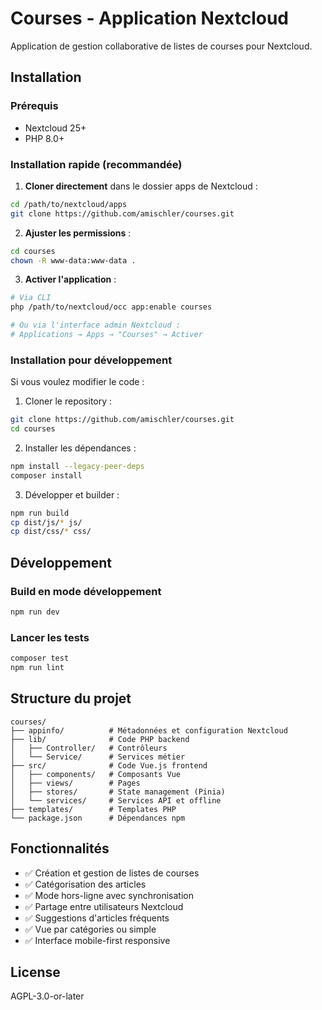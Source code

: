 # Courses - Application Nextcloud

Application de gestion collaborative de listes de courses pour Nextcloud.

## Installation

### Prérequis
- Nextcloud 25+
- PHP 8.0+

### Installation rapide (recommandée)

1. **Cloner directement** dans le dossier apps de Nextcloud :
```bash
cd /path/to/nextcloud/apps
git clone https://github.com/amischler/courses.git
```

2. **Ajuster les permissions** :
```bash
cd courses
chown -R www-data:www-data .
```

3. **Activer l'application** :
```bash
# Via CLI
php /path/to/nextcloud/occ app:enable courses

# Ou via l'interface admin Nextcloud :
# Applications → Apps → "Courses" → Activer
```

### Installation pour développement

Si vous voulez modifier le code :

1. Cloner le repository :
```bash
git clone https://github.com/amischler/courses.git
cd courses
```

2. Installer les dépendances :
```bash
npm install --legacy-peer-deps
composer install
```

3. Développer et builder :
```bash
npm run build
cp dist/js/* js/
cp dist/css/* css/
```

## Développement

### Build en mode développement
```bash
npm run dev
```

### Lancer les tests
```bash
composer test
npm run lint
```

## Structure du projet

```
courses/
├── appinfo/          # Métadonnées et configuration Nextcloud
├── lib/              # Code PHP backend
│   ├── Controller/   # Contrôleurs
│   └── Service/      # Services métier
├── src/              # Code Vue.js frontend
│   ├── components/   # Composants Vue
│   ├── views/        # Pages
│   ├── stores/       # State management (Pinia)
│   └── services/     # Services API et offline
├── templates/        # Templates PHP
└── package.json      # Dépendances npm
```

## Fonctionnalités

- ✅ Création et gestion de listes de courses
- ✅ Catégorisation des articles
- ✅ Mode hors-ligne avec synchronisation
- ✅ Partage entre utilisateurs Nextcloud
- ✅ Suggestions d'articles fréquents
- ✅ Vue par catégories ou simple
- ✅ Interface mobile-first responsive

## License

AGPL-3.0-or-later